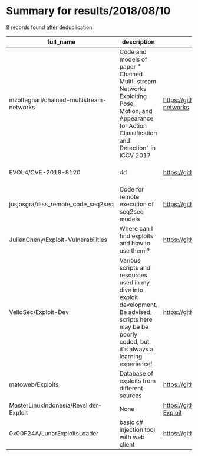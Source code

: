 
# Summary for results/2018/08/10
    
8 records found after deduplication

| full_name | description | html_url | matched_list | matched_count | pushed_at | size | stargazers_count | language | forks_count | vul_ids |
|------------------------------------------|-----------------------------------------------------------------------------------------------------------------------------------------------------------------|-------------------------------------------------------------|---------------------------|-----------------|---------------------------|--------|--------------------|------------------|---------------|-------------------|
| mzolfaghari/chained-multistream-networks | Code and models of paper " Chained Multi-stream Networks Exploiting Pose, Motion, and Appearance for Action Classification and Detection" in ICCV 2017 | https://github.com/mzolfaghari/chained-multistream-networks | ['exploit'] | 1 | 2018-08-10 14:35:05+00:00 | 14324 | 26 | Matlab | 3 | [] |
| EVOL4/CVE-2018-8120 | dd | https://github.com/EVOL4/CVE-2018-8120 | ['cve-2'] | 1 | 2018-08-10 13:06:04+00:00 | 11230 | 2 | C++ | 1 | ['CVE-2018-8120'] |
| jusjosgra/diss_remote_code_seq2seq | Code for remote execution of seq2seq models | https://github.com/jusjosgra/diss_remote_code_seq2seq | ['remote code execution'] | 1 | 2018-08-10 11:32:53+00:00 | 4963 | 0 | Jupyter Notebook | 0 | [] |
| JulienCheny/Exploit-Vulnerabilities | Where can I find exploits and how to use them ? | https://github.com/JulienCheny/Exploit-Vulnerabilities | ['0day', 'exploit'] | 2 | 2018-08-10 17:36:59+00:00 | 7 | 4 | | 1 | [] |
| VelloSec/Exploit-Dev | Various scripts and resources used in my dive into exploit development. Be advised, scripts here may be be poorly coded, but it's always a learning experience! | https://github.com/VelloSec/Exploit-Dev | ['exploit'] | 1 | 2018-08-10 03:31:36+00:00 | 2 | 0 | Shell | 0 | [] |
| matoweb/Exploits | Database of exploits from different sources | https://github.com/matoweb/Exploits | ['exploit'] | 1 | 2018-08-10 08:26:54+00:00 | 0 | 0 | | 0 | [] |
| MasterLinuxIndonesia/Revslider-Exploit | None | https://github.com/MasterLinuxIndonesia/Revslider-Exploit | ['exploit'] | 1 | 2018-08-10 14:27:28+00:00 | 3 | 0 | Perl | 0 | [] |
| 0x00F24A/LunarExploitsLoader | basic c# injection tool with web client | https://github.com/0x00F24A/LunarExploitsLoader | ['exploit'] | 1 | 2018-08-10 22:37:51+00:00 | 109 | 1 | C# | 0 | [] |
